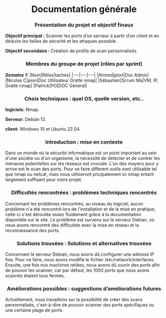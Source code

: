 # <center>Documentation générale <center>                      
### <center>Présentation du projet et objectif finaux <center>
 **Objectif principal :**
Scanner les ports d’un serveur à partir d’un client et en déduire les failles de sécurité et les attaques possible. 

 **Objectif secondaire :**
Création de profils de scan personnalisés
### <center>Membres du groupe de projet (rôles par sprint) <center>
***Semaine 1:*** 
|Nom|Rôles|taches|
|---|---|---|
|Ahmed|pion|Doc Admin|
|Nicolas C|pion|Doc Utilisateur Gratté nmap|
|Sébastien|Scrum Ma|VM, IP, Gratté nmap|
|Patrick|PO|DOC Général| 

### <center>Choix techniques : quel OS, quelle version, etc.. <center>
**logiciels:** Nmap.

**Serveur:** Debian 12.

**client:** Windows 10 et Ubuntu 22.04.

### <center>Introduction : mise en contexte  <center>
Dans un monde où la sécurité informatique est un point important au sein d'une sociéte ou d'un organisme, la nécessité de détecter et de contrer les menaces potentielles sur les réseaux est cruciale. L'un des moyens pour y arrive est le scan des ports. Pour se faire different outils sont utilisable tel que nmap ou netcat, mais nous utiliseront pricipalement ici nmap entant largement suffisant pour notre projet.

### <center>Difficultés rencontrées : problèmes techniques rencontrés <center>
Concernant les problèmes rencontrés, au niveau du logiciel, aucun problème n'a été rencontré lors de l'installation et de la mise en pratique, celle-ci s'est déroulée assez fluidement grâce à la documentation disponible sur le site. Le problème est survenu sur le serveur Debian, où nous avons rencontré des difficultés avec la mise en réseau et la reconnaissance des ports.

### <center>Solutions trouvées : Solutions et alternatives trouvées <center>
Concernant le serveur Debian, nous avons dû configurer une adresse IP fixe. Pour ce faire, nous avons modifié le fichier /etc/network/interfaces. Ensuite, une fois nos machines reliées, nous avons dû ouvrir des ports afin de pouvoir les scanner, car par défaut, les 1000 ports que nous avons scannés étaient tous fermés.
### <center>Améliorations possibles : suggestions d’améliorations futures <center>
Actuellement, nous travaillons sur la possibilité de créer des scans personnalisés, c'est-à-dire de pouvoir scanner des ports spécifiques ou une certaine plage de ports.
